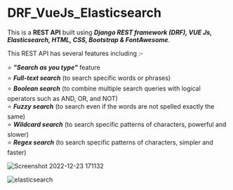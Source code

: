 # DRF_VueJs_Elasticsearch

This is a <b>REST API</b> built using <b><i>Django REST framework (DRF), VUE Js, Elasticsearch, HTML, CSS, Bootstrap & FontAwesome</i></b>.  

This REST API has several features including :-

⭐ <b><i>"Search as you type"</i></b> feature   
⭐ <b><i>Full-text search</i></b> (to search specific words or phrases)  
⭐ <b><i>Boolean search</i></b> (to combine multiple search queries with logical operators such as AND, OR, and NOT)  
⭐ <b><i>Fuzzy search</i></b> (to search even if the words are not spelled exactly the same)  
⭐ <b><i>Wildcard search</i></b> (to search specific patterns of characters, powerful and slower)  
⭐ <b><i>Regex search</i></b> (to search specific patterns of characters, simpler and faster)  


![Screenshot 2022-12-23 171132](https://user-images.githubusercontent.com/110458015/209330339-de19c91f-913e-49b5-83b9-304760a606e6.jpg)

![elasticsearch](https://user-images.githubusercontent.com/110458015/209329504-dc9c3aa3-030a-47ff-a9a4-49645a9f44ba.jpg)
